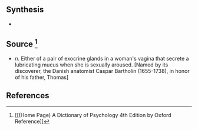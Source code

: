 ## Synthesis
- 
## Source [^1]
- $n$. Either of a pair of exocrine glands in a woman's vagina that secrete a lubricating mucus when she is sexually aroused. \[Named by its discoverer, the Danish anatomist Caspar Bartholin (1655-1738), in honor of his father, Thomas]
## References

[^1]: [[(Home Page) A Dictionary of Psychology 4th Edition by Oxford Reference]]